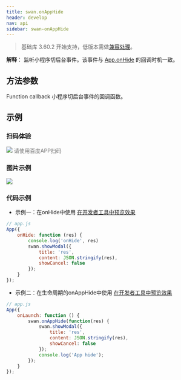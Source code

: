 ```yaml
---
title: swan.onAppHide
header: develop
nav: api
sidebar: swan-onAppHide
---
```

 
> 基础库 3.60.2 开始支持，低版本需做[兼容处理](https://smartprogram.baidu.com/docs/develop/swan/compatibility/)。

**解释**：   监听小程序切后台事件。该事件与 [App.onHide](/develop/framework/app_service_register/) 的回调时机一致。


##  方法参数

Function callback
小程序切后台事件的回调函数。

## 示例



### 扫码体验

<div class='scan-code-container'>
    <img src="https://b.bdstatic.com/miniapp/assets/images/doc_demo/onAppHide.png" class="demo-qrcode-image" />
    <font color=#777 12px>请使用百度APP扫码</font>
</div>

###  图片示例  

<div class="m-doc-custom-examples">
    <div class="m-doc-custom-examples-correct">
        <img src="https://b.bdstatic.com/miniapp/images/onAppHide.gif ">
    </div>
    <div class="m-doc-custom-examples-correct">
        <img src=" ">
    </div>
    <div class="m-doc-custom-examples-correct">
        <img src=" ">
    </div>     
</div>

###  代码示例  

* 示例一：在onHide中使用 
<a href="swanide://fragment/dd9635306671da7cc68151263cf468b61572852464155" title="在开发者工具中预览效果" target="_self">在开发者工具中预览效果</a>
```js
// app.js
App({
    onHide: function (res) {
        console.log('onHide', res)
        swan.showModal({
            title: 'res',
            content: JSON.stringify(res),
            showCancel: false
        });
    }
});

```

* 示例二：在生命周期的onAppHide中使用 
<a href="swanide://fragment/4bf6ff94cddfcd769859def82905c36b1572852489456" title="在开发者工具中预览效果" target="_self">在开发者工具中预览效果</a>

```js
// app.js
App({
    onLaunch: function () {
        swan.onAppHide(function(res) {
            swan.showModal({
                title: 'res',
                content: JSON.stringify(res),
                showCancel: false  
            });
            console.log('App hide');
        });
    }
});

```